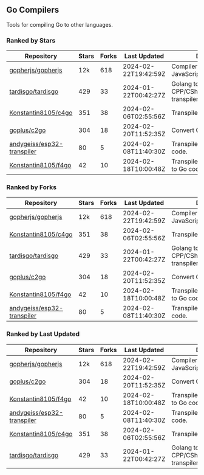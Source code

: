## Go Compilers

Tools for compiling Go to other languages.

### Ranked by Stars

| Repository | Stars | Forks | Last Updated | Description | 
|------------|-------|-------|--------------|-------------|
| [gopherjs/gopherjs](https://github.com/gopherjs/gopherjs) | 12k | 618 | 2024-02-22T19:42:59Z |  Compiler from Go to JavaScript. |
| [tardisgo/tardisgo](https://github.com/tardisgo/tardisgo) | 429 | 33 | 2024-01-22T00:42:27Z |  Golang to Haxe to CPP/CSharp/Java/JavaScript transpiler. |
| [Konstantin8105/c4go](https://github.com/Konstantin8105/c4go) | 351 | 38 | 2024-02-06T02:55:56Z |  Transpile C code to Go code. |
| [goplus/c2go](https://github.com/goplus/c2go) | 304 | 18 | 2024-02-20T11:52:35Z |  Convert C code to Go code. |
| [andygeiss/esp32-transpiler](https://github.com/andygeiss/esp32-transpiler) | 80 | 5 | 2024-02-08T11:40:30Z |  Transpile Go into Arduino code. |
| [Konstantin8105/f4go](https://github.com/Konstantin8105/f4go) | 42 | 10 | 2024-02-18T10:00:48Z |  Transpile FORTRAN 77 code to Go code. |

### Ranked by Forks

| Repository | Stars | Forks | Last Updated | Description | 
|------------|-------|-------|--------------|-------------|
| [gopherjs/gopherjs](https://github.com/gopherjs/gopherjs) | 12k | 618 | 2024-02-22T19:42:59Z |  Compiler from Go to JavaScript. |
| [Konstantin8105/c4go](https://github.com/Konstantin8105/c4go) | 351 | 38 | 2024-02-06T02:55:56Z |  Transpile C code to Go code. |
| [tardisgo/tardisgo](https://github.com/tardisgo/tardisgo) | 429 | 33 | 2024-01-22T00:42:27Z |  Golang to Haxe to CPP/CSharp/Java/JavaScript transpiler. |
| [goplus/c2go](https://github.com/goplus/c2go) | 304 | 18 | 2024-02-20T11:52:35Z |  Convert C code to Go code. |
| [Konstantin8105/f4go](https://github.com/Konstantin8105/f4go) | 42 | 10 | 2024-02-18T10:00:48Z |  Transpile FORTRAN 77 code to Go code. |
| [andygeiss/esp32-transpiler](https://github.com/andygeiss/esp32-transpiler) | 80 | 5 | 2024-02-08T11:40:30Z |  Transpile Go into Arduino code. |

### Ranked by Last Updated

| Repository | Stars | Forks | Last Updated | Description | 
|------------|-------|-------|--------------|-------------|
| [gopherjs/gopherjs](https://github.com/gopherjs/gopherjs) | 12k | 618 | 2024-02-22T19:42:59Z |  Compiler from Go to JavaScript. |
| [goplus/c2go](https://github.com/goplus/c2go) | 304 | 18 | 2024-02-20T11:52:35Z |  Convert C code to Go code. |
| [Konstantin8105/f4go](https://github.com/Konstantin8105/f4go) | 42 | 10 | 2024-02-18T10:00:48Z |  Transpile FORTRAN 77 code to Go code. |
| [andygeiss/esp32-transpiler](https://github.com/andygeiss/esp32-transpiler) | 80 | 5 | 2024-02-08T11:40:30Z |  Transpile Go into Arduino code. |
| [Konstantin8105/c4go](https://github.com/Konstantin8105/c4go) | 351 | 38 | 2024-02-06T02:55:56Z |  Transpile C code to Go code. |
| [tardisgo/tardisgo](https://github.com/tardisgo/tardisgo) | 429 | 33 | 2024-01-22T00:42:27Z |  Golang to Haxe to CPP/CSharp/Java/JavaScript transpiler. |

